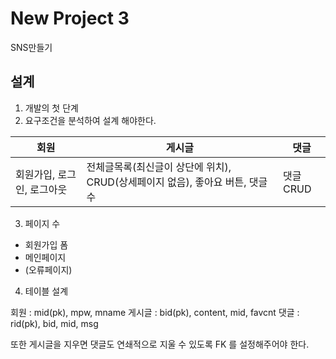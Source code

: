 # New Project 3 

SNS만들기 

## 설계 

1. 개발의 첫 단계 
2. 요구조건을 분석하여 설계 해야한다. 

|회원|게시글|댓글|
|----|------|----|
|회원가입, 로그인, 로그아웃|전체글목록(최신글이 상단에 위치), CRUD(상세페이지 없음), 좋아요 버튼, 댓글수|댓글CRUD|

3. 페이지 수 

- 회원가입 폼
- 메인페이지 
- (오류페이지)

4. 테이블 설계 

 회원 : mid(pk), mpw, mname 
 게시글 : bid(pk), content, mid, favcnt 
 댓글 :  rid(pk), bid, mid, msg

 또한 게시글을 지우면 댓글도 연쇄적으로 지울 수 있도록 FK 를 설정해주어야 한다. 